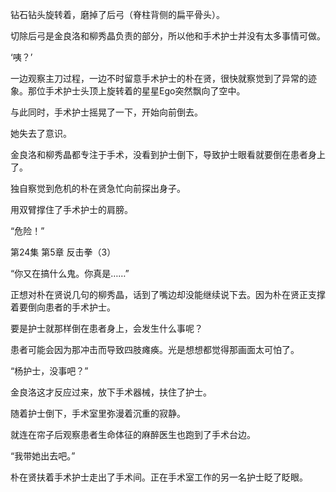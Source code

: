 钻石钻头旋转着，磨掉了后弓（脊柱背侧的扁平骨头）。

切除后弓是金良洛和柳秀晶负责的部分，所以他和手术护士并没有太多事情可做。

‘咦？’

一边观察主刀过程，一边不时留意手术护士的朴在贤，很快就察觉到了异常的迹象。那位手术护士头顶上旋转着的星星Ego突然飘向了空中。

与此同时，手术护士摇晃了一下，开始向前倒去。

她失去了意识。

金良洛和柳秀晶都专注于手术，没看到护士倒下，导致护士眼看就要倒在患者身上了。

独自察觉到危机的朴在贤急忙向前探出身子。

用双臂撑住了手术护士的肩膀。

“危险！”

第24集 第5章 反击拳（3）

“你又在搞什么鬼。你真是……”

正想对朴在贤说几句的柳秀晶，话到了嘴边却没能继续说下去。因为朴在贤正支撑着要倒向患者的手术护士。

要是护士就那样倒在患者身上，会发生什么事呢？

患者可能会因为那冲击而导致四肢瘫痪。光是想想都觉得那画面太可怕了。

“杨护士，没事吧？”

金良洛这才反应过来，放下手术器械，扶住了护士。

随着护士倒下，手术室里弥漫着沉重的寂静。

就连在帘子后观察患者生命体征的麻醉医生也跑到了手术台边。

“我带她出去吧。”

朴在贤扶着手术护士走出了手术间。正在手术室工作的另一名护士眨了眨眼。